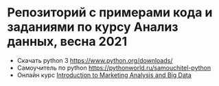 # Репозиторий с примерами кода и заданиями по курсу Анализ данных, весна 2021
* Скачать python 3 https://www.python.org/downloads/
* Самоучитель по python https://pythonworld.ru/samouchitel-python
* Онлайн курс [Introduction to Marketing Analysis and Big Data](https://www.openlearning.com/rudn/courses/marketing-analysis-big-data/?cl=1)
